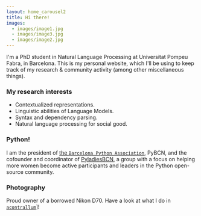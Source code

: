 ```yaml
---
layout: home_carousel2
title: Hi there!
images:
  - images/image1.jpg
  - images/image3.jpg
  - images/image2.jpg
---
```


I'm a PhD student in Natural Language Processing at Universitat Pompeu Fabra, in Barcelona. This is my personal website, which I'll be using to keep track of my research & community activity (among other miscellaneous things). 

<!-- ## About me -->

### My research interests

* Contextualized representations.
* Linguistic abilities of Language Models.
* Syntax and dependency parsing.
* Natural language processing for social good.


### Python!

I am the president of [the `Barcelona Python Association`](http://pybcn.org/), PyBCN, and the cofounder and coordinator of [PyladiesBCN](http://pybcn.org/pyladies-bcn/), a group with a focus on helping more women become active participants and leaders in the Python open-source community.


### Photography

Proud owner of a borrowed Nikon D70. Have a look at what I do in <a href="https://acontrallum.github.io" target="_blank">`acontrallum`</a>]! 
